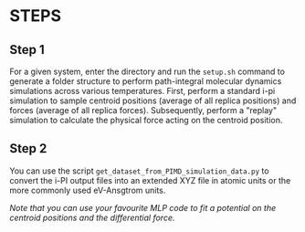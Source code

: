 # STEPS

## Step 1

For a given system, enter the directory and run the `setup.sh` command to generate a folder structure to perform path-integral molecular dynamics simulations across various temperatures. First, perform a standard i-pi simulation to sample centroid positions (average of all replica positions) and forces (average of all replica forces). Subsequently, perform a "replay" simulation to calculate the physical force acting on the centroid position. 

## Step 2

You can use the script `get_dataset_from_PIMD_simulation_data.py` to convert the i-PI output files into an extended XYZ file in atomic units or the more commonly used eV-Ansgtrom units.

_Note that you can use your favourite MLP code to fit a potential on the centroid positions and the differential force._
